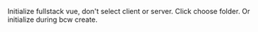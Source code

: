 Initialize fullstack vue, don't select client or server. Click choose folder. Or initialize during bcw create.